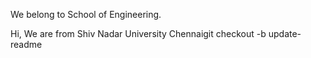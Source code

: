 
We belong to School of Engineering.

Hi, We are from Shiv Nadar University Chennaigit checkout -b update-readme
